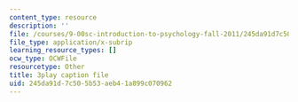 ```yaml
---
content_type: resource
description: ''
file: /courses/9-00sc-introduction-to-psychology-fall-2011/245da91d7c505b53aeb41a899c070962_SXzdOK_J-xE.vtt
file_type: application/x-subrip
learning_resource_types: []
ocw_type: OCWFile
resourcetype: Other
title: 3play caption file
uid: 245da91d-7c50-5b53-aeb4-1a899c070962
---
```

